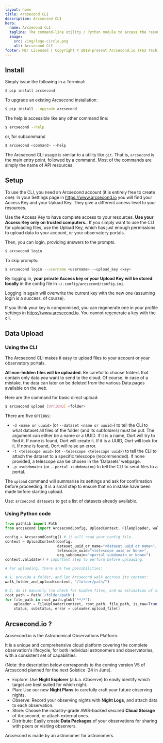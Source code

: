 ```yaml
---
layout: home
title: Arcsecond CLI
description: Arcsecond CLI
hero:
  name: Arcsecond CLI
  tagline: The command-line utility / Python module to access the resources of Arcsecond.io, and easily upload your data to Arcsecond Cloud Storage.
  image:
    src: /img/logo-circle.png
    alt: Arcsecond CLI
footer: MIT Licensed | Copyright © 2018-present Arcsecond.io (F52 Tech).
---
```


## Install

Simply issue the following in a Terminal:

```bash
$ pip install arcsecond
```

To upgrade an existing Arcsecond installation:

```bash
$ pip install --upgrade arcsecond
```

The help is accessible like any other command line:

```bash
$ arcsecond --help
```

or, for subcommand

```bash
$ arcsecond <command> --help
````

The Arcsecond CLI usage is similar to a utility like `git`. That is,
`arcsecond` is the main entry point, followed by a command. Most of the
commands are simply the name of API resources.

## Setup

To use the CLI, you need an Arcsecond account (it is entirely free to
create one). In your Settings page in https://www.arcsecond.io you will
find your Access Key and your Upload Key. They give a different access
level to your resources.

Use the Access Key to have complete access to your resources. **Use
your Access Key only on trusted computers.**. If you simply want to
use the CLI for uploading files, use the Upload Key, which has just enough
permissions to upload data to your account, or your observatory portals.

Then, you can login, providing answers to the prompts.

```bash
$ arcsecond login 
```

To skip prompts:

```bash
$ arcsecond login --username <username> --upload_key <key>
```

By logging in, **your private Access key or your Upload Key will be stored locally**
in the config file in `~/.config/arcsecond/config.ini`.

Logging in again will overwrite the current key with the new one
(assuming login is a success, of course).

If you think your key is compromised, you can regenerate one in your profile
settings in https://www.arcsecond.io. You cannot regenerate a key with
the cli.

## Data Upload

### Using the CLI

The Arcsecond CLI makes it easy to upload files to your account or your observatory
portals.

**All non-hidden files will be uploaded.** Be careful to choose folders that
contain only data you want to send to the cloud. Of course, in case of a
mistake, the data can later on be deleted from the various Data pages
available on the web.

Here are the command for basic direct upload:

```bash
$ arcsecond upload [OPTIONS] <folder>
```

There are five `OPTIONS`:

* `-d <name or uuuid>` (or `--dataset <name or uuuid>`) to tell the CLI to what
  dataset all files of the folder (and its subfolders) must be put. The
  argument can either be a name or a UUID. If it is a name, Oort will try to
  find it. If none is found, Oort will create it. If it is a UUID, Oort will
  look for it. If none is found, Oort will raise an error.
* `-t <telescope uuid>` (or `--telescope <telescope uuid>`) to tell the CLI to
  attach the dataset to a specific telescope (recommended). If none provided,
  a telescope can be chosen in the 'Datasets' webpage.
* `-p <subdomain>` (or `--portal <subdomain>`) to tell the CLI to send
  files to a portal.

The `upload` command will summarise its settings and ask for confirmation
before proceeding. It is a small step to ensure that no mistake have been
made before starting upload.

Use: `arcsecond datasets` to get a list of datasets already available.

### Using Python code

```python
from pathlib import Path
from arcsecond import ArcsecondConfig, UploadContext, FileUploader, walk_folder_and_upload

config = ArcsecondConfig() # it will read your config file.
context = UploadContext(config, 
                        dataset_uuid_or_name="<dataset uuid or name>", 
                        telescope_uuid="<telescope uuid or None>", 
                        org_subdomain="<portal subdomain or None>")
context.validate() # important step to perform before uploading.

# For uploading, there are two possibilities:

# 1. provide a folder, and let Arcsecond walk accross its content:
walk_folder_and_upload(context, "/folder/path/")

# 2. do it manually (no check for hidden files, and no estimation of sizes etc). 
root_path = Path('/folder/path')
for file_path in root_path.glob('**/*'):
    uploader = FileUploader(context, root_path, file_path, is_raw=True|False, custom_tags=None, display_progress=True)
    status, substatus, error = uploader.upload_file()
```

## Arcsecond.io ?

Arcsecond.io is the Astronomical Observations Platform.

It is a unique and comprehensive cloud platform covering the complete observation's lifecycle,
for both individual astronomers and observatories, with a consistent set of capabilities:

(Note: the description below corresponds to the coming version V5 of Arcsecond planned for the next Solstice '24
in June).

- Explore: Use **Night Explorer** (a.k.a. iObserve) to easily identify which target are best suited for which night.
- Plan: Use our new **Night Plans** to carefully craft your future observing nights.
- Observe: Record your observing nights with **Night Logs**, and attach data to each observation.
- Store: Choose the industry-grade AWS-backed secured **Cloud Storage** of Arcsecond, or attach external ones.
- Distribute: Easily create **Data Packages** of your observations for sharing with peers or visiting observers.

Arcsecond is made by an astronomer for astronomers.
